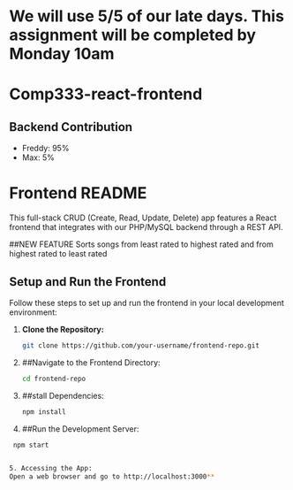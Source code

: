 # We will use 5/5 of our late days. This assignment will be completed by Monday 10am

# Comp333-react-frontend

## Backend Contribution
- Freddy: 95%
- Max: 5%

# Frontend README
This full-stack CRUD (Create, Read, Update, Delete) app features a React frontend that integrates with our PHP/MySQL backend through a REST API. 

##NEW FEATURE
Sorts songs from least rated to highest rated and from highest rated to least rated
## Setup and Run the Frontend

Follow these steps to set up and run the frontend in your local development environment:

1. **Clone the Repository:**
   ```bash
   git clone https://github.com/your-username/frontend-repo.git

2. ##Navigate to the Frontend Directory:
   ```bash
   cd frontend-repo

3. ##stall Dependencies:
   ```bash
   npm install

4. ##Run the Development Server:
  ```bash
   npm start


5. Accessing the App:
Open a web browser and go to http://localhost:3000**
